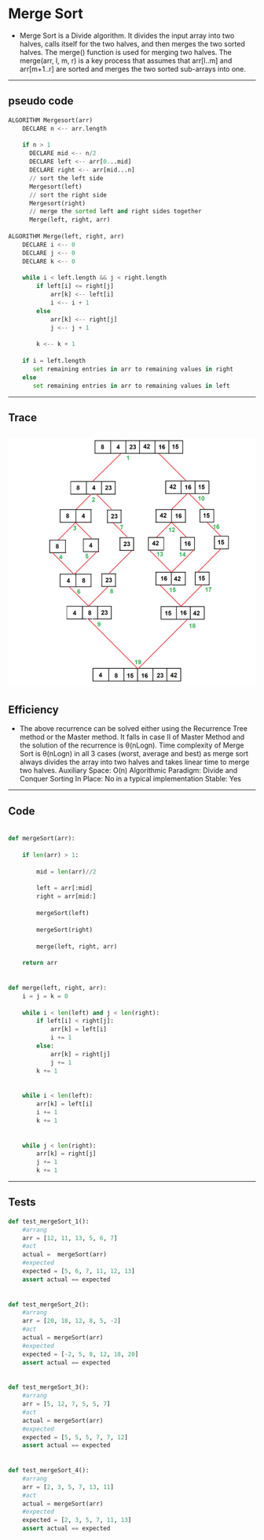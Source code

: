 # Merge Sort

-  Merge Sort is a Divide algorithm. It divides the input array into two halves, calls itself for the two halves, and then merges the two sorted halves. The merge() function is used for merging two halves. The merge(arr, l, m, r) is a key process that assumes that arr[l..m] and arr[m+1..r] are sorted and merges the two sorted sub-arrays into one.



---

## pseudo code

```py
ALGORITHM Mergesort(arr)
    DECLARE n <-- arr.length

    if n > 1
      DECLARE mid <-- n/2
      DECLARE left <-- arr[0...mid]
      DECLARE right <-- arr[mid...n]
      // sort the left side
      Mergesort(left)
      // sort the right side
      Mergesort(right)
      // merge the sorted left and right sides together
      Merge(left, right, arr)

ALGORITHM Merge(left, right, arr)
    DECLARE i <-- 0
    DECLARE j <-- 0
    DECLARE k <-- 0

    while i < left.length && j < right.length
        if left[i] <= right[j]
            arr[k] <-- left[i]
            i <-- i + 1
        else
            arr[k] <-- right[j]
            j <-- j + 1

        k <-- k + 1

    if i = left.length
       set remaining entries in arr to remaining values in right
    else
       set remaining entries in arr to remaining values in left
```
---

## Trace

![](merge_trace.PNG)
---

## Efficiency



* The above recurrence can be solved either using the Recurrence Tree method or the Master method. It falls in case II of Master Method and the solution of the recurrence is θ(nLogn). Time complexity of Merge Sort is  θ(nLogn) in all 3 cases (worst, average and best) as merge sort always divides the array into two halves and takes linear time to merge two halves.
Auxiliary Space: O(n)
Algorithmic Paradigm: Divide and Conquer
Sorting In Place: No in a typical implementation
Stable: Yes

---

## Code

```py

def mergeSort(arr):

    if len(arr) > 1:

        mid = len(arr)//2

        left = arr[:mid]
        right = arr[mid:]

        mergeSort(left)

        mergeSort(right)

        merge(left, right, arr)

    return arr


def merge(left, right, arr):
    i = j = k = 0

    while i < len(left) and j < len(right):
        if left[i] < right[j]:
            arr[k] = left[i]
            i += 1
        else:
            arr[k] = right[j]
            j += 1
        k += 1


    while i < len(left):
        arr[k] = left[i]
        i += 1
        k += 1


    while j < len(right):
        arr[k] = right[j]
        j += 1
        k += 1

```
---

## Tests

```py
def test_mergeSort_1():
    #arrang
    arr = [12, 11, 13, 5, 6, 7]
    #act
    actual =  mergeSort(arr)
    #expected
    expected = [5, 6, 7, 11, 12, 13]
    assert actual == expected


def test_mergeSort_2():
    #arrang
    arr = [20, 18, 12, 8, 5, -2]
    #act
    actual = mergeSort(arr)
    #expected
    expected = [-2, 5, 8, 12, 18, 20]
    assert actual == expected


def test_mergeSort_3():
    #arrang
    arr = [5, 12, 7, 5, 5, 7]
    #act
    actual = mergeSort(arr)
    #expected
    expected = [5, 5, 5, 7, 7, 12]
    assert actual == expected


def test_mergeSort_4():
    #arrang
    arr = [2, 3, 5, 7, 13, 11]
    #act
    actual = mergeSort(arr)
    #expected
    expected = [2, 3, 5, 7, 11, 13]
    assert actual == expected
```
